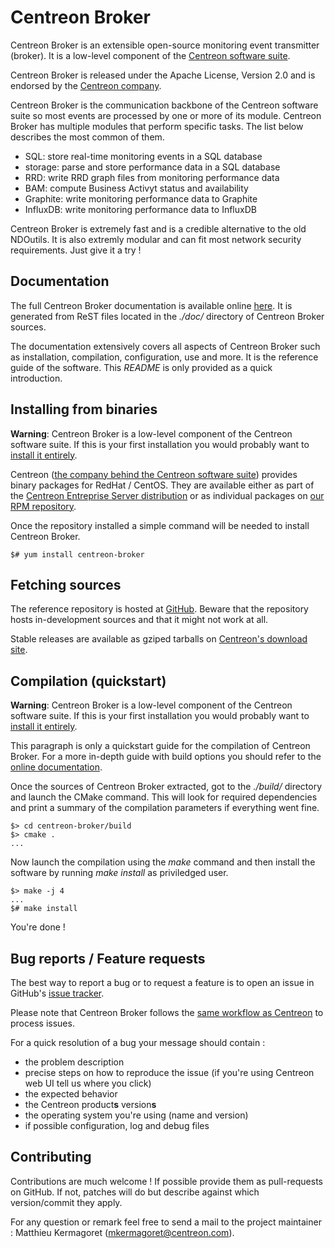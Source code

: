 # Centreon Broker #

Centreon Broker is an extensible open-source monitoring event
transmitter (broker). It is a low-level component of the
[Centreon software suite](https://www.centreon.com).

Centreon Broker is released under the Apache License, Version 2.0
and is endorsed by the [Centreon company](https://www.centreon.com).

Centreon Broker is the communication backbone of the Centreon software
suite so most events are processed by one or more of its module.
Centreon Broker has multiple modules that perform specific tasks. The
list below describes the most common of them.

  - SQL: store real-time monitoring events in a SQL database
  - storage: parse and store performance data in a SQL database
  - RRD: write RRD graph files from monitoring performance data
  - BAM: compute Business Activyt status and availability
  - Graphite: write monitoring performance data to Graphite
  - InfluxDB: write monitoring performance data to InfluxDB

Centreon Broker is extremely fast and is a credible alternative to the
old NDOutils. It is also extremly modular and can fit most network
security requirements. Just give it a try !

## Documentation ##

The full Centreon Broker documentation is available online
[here](http://documentation.centreon.com/docs/centreon-broker/en/). It
is generated from ReST files located in the *./doc/* directory of
Centreon Broker sources.

The documentation extensively covers all aspects of Centreon Broker such
as installation, compilation, configuration, use and more. It is the
reference guide of the software. This *README* is only provided as a
quick introduction.

## Installing from binaries ##

**Warning**: Centreon Broker is a low-level component of the Centreon
software suite. If this is your first installation you would probably
want to [install it entirely](https://documentation.centreon.com/docs/centreon/en/2.6.x/installation/index.html).

Centreon ([the company behind the Centreon software suite](http://www.centreon.com))
provides binary packages for RedHat / CentOS. They are available either
as part of the [Centreon Entreprise Server distribution](https://www.centreon.com/en/products/centreon-enterprise-server/)
or as individual packages on [our RPM repository](https://documentation.centreon.com/docs/centreon/en/2.6.x/installation/from_packages.html).

Once the repository installed a simple command will be needed to install
Centreon Broker.

    $# yum install centreon-broker

## Fetching sources ##

The reference repository is hosted at [GitHub](https://github.com/centreon/centreon-broker).
Beware that the repository hosts in-development sources and that it
might not work at all.

Stable releases are available as gziped tarballs on [Centreon's download site](https://download.centreon.com).

## Compilation (quickstart) ##

**Warning**: Centreon Broker is a low-level component of the Centreon
software suite. If this is your first installation you would probably
want to [install it entirely](https://documentation.centreon.com/docs/centreon/en/2.6.x/installation/index.html).

This paragraph is only a quickstart guide for the compilation of
Centreon Broker. For a more in-depth guide with build options you should
refer to the [online documentation](https://documentation.centreon.com/docs/centreon-broker/en/latest/installation/index.html#using-sources).

Once the sources of Centreon Broker extracted, got to the *./build/*
directory and launch the CMake command. This will look for required
dependencies and print a summary of the compilation parameters if
everything went fine.

    $> cd centreon-broker/build
    $> cmake .
    ...

Now launch the compilation using the *make* command and then install the
software by running *make install* as priviledged user.

    $> make -j 4
    ...
    $# make install

You're done !

## Bug reports / Feature requests ##

The best way to report a bug or to request a feature is to open an issue
in GitHub's [issue tracker](https://github.com/centreon/centreon-broker/issues/).

Please note that Centreon Broker follows the
[same workflow as Centreon](https://github.com/centreon/centreon/blob/master/project/issues.md)
to process issues.

For a quick resolution of a bug your message should contain :

* the problem description
* precise steps on how to reproduce the issue (if you're using Centreon
  web UI tell us where you click)
* the expected behavior
* the Centreon product**s** version**s**
* the operating system you're using (name and version)
* if possible configuration, log and debug files

## Contributing ##

Contributions are much welcome ! If possible provide them as
pull-requests on GitHub. If not, patches will do but describe against
which version/commit they apply.

For any question or remark feel free to send a mail to the project
maintainer : Matthieu Kermagoret (mkermagoret@centreon.com).

